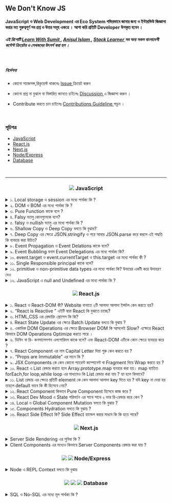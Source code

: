 ## We Don't Know JS

####  JavaScript ও Web Development  এর Eco System   গভিরভাবে জানার  জন্য ও  ইন্টারভিউ জিজ্ঞাসা করার মত গুরুত্বপূর্ণ  সব প্রশ্ন ও উত্তর সমূহ একত্রে  । আশা করি প্রতিটি Developer   উপকৃত হবেন । 


<h5 >
এই রিপোটি  <a href="https://learnwithsumit.com/">Learn With Sumit </a>,
  <a href="https://www.youtube.com/@anisul-islam">Anisul Islam  </a>, 
  <a href="https://www.youtube.com/@StackLearner">Stack Learner </a> সব অন্য সকল বাংলাদেশী কন্টেন্ট ক্রিয়েটর ও লেখকদের উৎসর্গ  করা হল ।
</h5>



<br>

##### নির্দেশনা

 - কোনো  সাজেসন্স,রিকুয়েস্ট থাকলেঃ <a href="https://github.com/yeasin-2002/We-Do-not-Know-JS/issues">  Issue </a>  ক্রিয়েট করুন 

 - কোনো  প্রশ্ন না বুঝলে বা বিস্তারিত জানতে চাইলেঃ    <a href="https://github.com/yeasin-2002/We-Do-not-Know-JS/discussions"> Discussion </a> এ জিজ্ঞাসা করুন  । 

 -  Contribute  করতে চান চাইলেঃ  <a href="https://github.com/yeasin-2002/We-Do-not-Know-JS/blob/main/CONTRIBUTING.md"> Contributions Guideline </a> পড়ুন । 




<br>

### সূচিপত্র

- [JavaScript](#js)
- [React.js](#reactjs)
- [Next.js](#nextjs)
- [Node/Express](#node-express)
- [Database](#database)

<br>

<hr>

<h3 align="center" id="js"><img src="https://skillicons.dev/icons?i=js" width="20" />  JavaScript</h3>

<div> 



<details>
<summary> ১.  Local storage ও  session   এর মধ্যে পার্থক্য কি ?  </summary>
  
  ####  local storage ও session  এর মধ্যে  পার্থক্য হলোঃ 

| পার্থক্য | Local Storage | Session Storage  |
| --- | --- | --- |
| স্থায়ীত্ব |   মা্যানুয়ালি বা প্রোগ্রামিক্যালি  ব্রাউজার ডাটা  ক্লিয়ার  না করা পর্যন্ত  | ট্যাব ক্লোস করার সাথে সাথে |
|  এভাইলেবল  | সকল window তেই  | নির্দিষ্ট  ট্যাবেই  |
| উপযোগী  |  দীর্ঘ সময় ডাটা  রাখায় | আল্প  সময় ডাটা  রাখায় |
</details>

<details>
<summary> ২. DOM ও BOM এর মধ্যে পার্থক্য কি ?  </summary>

#### BOM ও  DOM ব্রাউজারের JavaScript  এর Window Object এর  উপাদান । ব্রাউজারে সকল  কিছু window নামের একটা master object এর থেকে একসেস করা যায় 

BOM ও DOM এর মধ্যে পার্থক্য হলোঃ 

| বিষয় | DOM | BOM |
| --- | --- | --- |
| পূর্ননাম | Document Object Model | Browser Object Model |
| ব্যখ্যা | HTML ও  XML documents যার মাধ্যমে হোস্ট এনভাইরমেন্ট  এর স্ট্রাকচার   | ব্রাউজার স্পেসিফিক ফাংশনালিটি |
| উপাদান  | Elements, Attributes, Text, etc. |  Window, Screen, Location, History, Navigator, etc. |
| নিয়ন্ত্রনকারী  | W3C | প্রতিটি ব্রাউজারে ভিন্ন ভিন্নভাবে ইম্প্লিমেন্ট করে  |
</details>

<details>
<summary>৩.  Pure Function কাকে বলে ?     </summary>

#### Computer Science  এর ভাষায় যে সকল  function  ইন্টার্নাল  লজিক নিয়ে থাকে ও  একই Input এর জন্য একই Output দিয়ে থাকে তাকে Pure Function   বলে । 

এর ২টা বৈশিষ্ট থাকে 

- নিজের বিজনেস লজিক নিয়ে কনসার্ন  ।
- Same Input এর জন্য Same output  দিয়ে থাকে ।


Pure Function এর   উদাহরণঃ 

<img src="./assets/pureFnExample.png"  width="500px" />

এখানে pureFn কে Input হিসেবে যতবারই ২ দেয়া হবে  এটি  প্রতিবার ৪ রিটার্ন করবে ।

এখানে Pure function  নীতি ২টি সঠিকভাবে ফলো করা হয়েছে । 

১.  প্রতিবার  same input এর জন্য same output দিবে । 

২. বাহিরের কোনো   প্রকার  স্টেট  বা কিছু প্ররিরর্তন করে নাই 

অপরদিকে, 

<img src="./assets/impureFnExample.png"  width="500px" />

impureFn এর  ক্ষেত্রে   Pure function  নীতি ২টি সঠিকভাবে ফলো করা হয়নি । 

১.  প্রতিবার same input দিলেও আলাদা আলাদা output দিচ্ছে । 

২. এটি বাহিরের count variable পরিবর্তন করছে, অর্থাৎ শুধুমাত্র নিজের লজিক নিয়ে কনসার্ন না ,  function টি নিজের  body এর বাহিরের কিছু পরিবর্তন  করে ফেলেছে ।

তাই এটি pure function না ।


</details>

<details>
<summary>৪.  Falsy  ভ্যালু কোনগুলেকে বলে?  </summary>

####  0, "", null, undefined, NaN, false এগুলোকে falsy ভালু বলে ।
</details>

<details>
<summary>৫.  falsy ও  nullish ভ্যালু এর মধ্যে পার্থক্য কি ?  </summary>

#### Falsy value বলতে 0, "", null, undefined, NaN, false কে বুঝায়   এবং nullish value বলতে null, undefined কে বুঝায় ।
nullish value মুলত falsy value এর সাবসেট । 

##### ওপারেটর 
-  falsy value  এর জন্য  || দিয়ে চেক করা যায় 
- nullish value  ডিটেক্ট করতে ?? ব্যবহার করা হয় 



</details>

 
 <details>
 <summary>৬.   Shallow Copy ও Deep Copy বলতে কি বুঝায়?   </summary>

 ####  কোনো Object বা Array ১ লেভেল ডিপ কপি করতে গেলে তাকে Shallow Copy বলে । আর ২ লেভেল বা ততোধিক  ডিপ কপি করতে গেলে তাকে Deep Copy বলে ।

#### উদাহরণঃ

 ১. Shallow Copy 

  <img src="./assets/shallowCopyExample.png" width="500px" >

  এখানে, 
  original array কে Spread Oparetor দিয়ে কপি করা হয় ।
  যেহেতু origianl array এর মাঝে অবজেক্ট আছে তাই এখানে অবজেক্ট এর ক্ষেত্রে একই রেফারেন্স দিয়ে কপি হয়েছে । তাই যখন আমরা  original array এর অবজেক্ট এর কোনো প্রপার্টি চেঞ্জ করবো তখন কপি করা array এর অবজেক্ট এর কোনো প্রপার্টি চেঞ্জ হয়ে যাবে ।

  
 ২. Deep Copy 

  <img src="./assets/deepCopyExample.png" width="500px" >

  এখানে, 
  original object  কে Spread Oparetor দিয়ে কপি করা হয়  এবং  তার পাশাপাশি  এর ভিতরের Object কেউ আবার Spread Oparetor দিয়ে  কপি করা হয়েছে । তাই এডি ২ লেভেল নেস্টেড হবার পরো সম্পুর্ন Deeply Copy হয়ে  

  Tips: অনেক লেভেলের ডিপ কোনো Object/Array যদি Immutadly   পরিবর্তন 



 </details>

<details>
<summary>৭.  Deep Copy   এর ক্ষেত্রে JSON.stringify ও পরে আবার JSON.parse করে  করলে এই  পদ্ধতি কি ব্যবহার করা  উচিত?    </summary>
<img src="./assets/json_strinify_persepng.png" width="500px" >
</details>


 <details>
 <summary>৮.  Event Propagation ও Event Delations  কাকে বলে?  </summary>
 
 ### Event Propagation
  JavaScript-এ Event Propagation হলো একটি ইভেন্ট হ্যান্ডলিং প্রক্রিয়া যা তিনটি ফেজে ঘটে: Capturing Phase, Target Phase, এবং Bubbling Phase. এই তিনটি ফেজে ঘটে একটি ইভেন্ট হ্যান্ডলিং প্রক্রিয়া। 

### Event Delations
 প্যারেন্ট এলিমেন্ট এর উপর একটি ইভেন্ট হ্যান্ডলার সেট করে এবং এই ইভেন্ট হ্যান্ডলার এর মাধ্যমে চাইল্ড এলিমেন্ট এর উপর ইভেন্ট হ্যান্ডলার সেট করা হয় তাকে Event Delations বলে ।
 </details>

  <details>
  <summary>৯.  Event Bubbling  বনাম Event Delegations এর মধ্যে  পার্থক্য কি?  </summary>
  Ans:
  </details>

  <details>
  <summary> ১০.  event.target ও event.currentTarget ও this.target  এর মধ্যে পার্থক্য কী ? </summary>
  Ans: 
  </details>


  <details>
  <summary>১১. Single Responsible principal কাকে বলে?  </summary>
  Ans:
  </details>

  <details>
  <summary>১২.  primitive ও   non-primitive data types  এর  মধ্যে  পার্থক্য কি? উভয়ের একটী করে উদাহরণ দেও
   </summary> 
  

  <img src="./assets/json_strinify_persepng.png" width="500px" >
  </details>

  <details>
<summary> ১২. JavaScript এ   null and Undefined এর মধ্যে পার্থক্য কি ?   </summary>
Ans:
</details>



</div>

<h3 align="center" id="reactjs"><img src="https://skillicons.dev/icons?i=react" width="20" />  React.js</h3>

<div> 
 <details>
 <summary> ১.  React ও React-DOM কী? Website বানাতে ২টি আলাদা আলাদা ইন্সটল কেন করতে  হয়?  </summary>
 
React.js বলতে React ও React-DOM  এর সমন্বয়ে একটা  প্যাকেজ বুঝায় । যদিও ২টি আলাদা আলদা ভূমিকা রাখে  । 

##### React :    এটি মূলত  JavaScript  ওয়েব ও অ্যাপ এর  জন্য একটি প্যাকেজ  ও কাচামাল বলা যায় । 

কিভাবে রিয়েক্ট কাজ করবে তার নির্ধারণ  করে । 

##### React-DOM : Browser DOM  এর একটি  কপি বা শেডো ডম ।  মূলত React এ কোনো State পরিবর্তন হলে সেটি আগে  Virtual-DOM (V-DOM) এ সেটি  পরিবর্তন করে এবং  তা ডিফিং বা  রি- কনসালেসশন এলগোরিদম এর মাধ্যমে কোন component এ   পরিবর্তন হয়েছে সেটি এই খসড়া ডমে  পরিবর্তনের  এরপর সারর্জিক্যাল অপারেশনের এর  মাধ্যমে মূল ডমে পরিরর্তন করে

 </details>

 <details>
 <summary>২.  “React is Reactive ” এইটি দ্বারা React কি  বুঝাতে চাচ্ছে? </summary>
 
 ### React এর কোনো State   পরিবর্তনের সাথে সাথে Component Re-render এর মাধ্যমে Updated Sate টি Brower DOM এ  Automatically পরিরর্তন করে ।  তাই বলে হয় রিয়েক্ট রিয়েক্টিভ  মানে State  পরিবর্তনের  সাথে সাথে তা রিয়েক্ট করে ও তার  ফলাফল মূল ডমে রিফলেক্ট করে

 </details>

 <details>
 <summary>৩.  HTML,CSS  এর রেন্ডারিং প্রোসেস কি কি?  </summary>
 Ans:
 </details>
 
 <details>
 <summary>৪.  React State Update এর ক্ষেত্রে Batch Update বলতে কি বুঝায় ? </summary>

 ### React এর কোনো State Update হলে  তা  সাথে সাথে  মূল ডমে পরিবর্তন রিফলেক্ট করে না । অর্থাৎ,  একত্রে  পরিবর্তিত Sate সমূহ মূল ডমে Update করে । 

অনেক State একত্রে গ্রুপ আকারে  update করাকেই Batch Update বলা হয় ।
 </details>

 <details>
 <summary>৫.  একাধিক DOM Operations এর ক্ষেত্রে Browser DOM  কি আসলেই Slow?   এক্ষেত্রে React  কিভাবে DOM Operations Optimize করতে পারে ।  </summary>
 
###  Browser DOM Operations  Slow নয় তবে পার্সিনং থেকে  Display পার্ট    প্রতি অপারেশনের  করতে হয় ।    এক্ষেত্রে React.js Batch Update এর মাধ্যমে   একত্রে সব State update  করে । 

#### ফলে  কম  ওপারেশন হয় সেটির ক্ষেত্রে  কম Parsing and  Display process  থাকায় DOM Optimize হয়
 </details>

 <details>
 <summary>৬.  ডিফিং বা  রি- কনসালেসশন এলগোরিদম কাকে বলে? এবং React-DOM এটিকে কোন ক্ষেত্রে ব্যবহার  করে ? </summary>
Application এর কোনো State পরিবর্তন হলে সেটি  রেন্ডার ট্রি এর মাঝে খুজঝে তা মূল ডমে তা update  করতে  Diffing Algorithm  ব্যবহার করা হয় । 

#### মূলত, রিয়েক্ট একটি  Component Tree বা Render Tree মেইন্টাইন করে । তাই কোনো Component এ State পরিবর্তন হলে সেই Component টি রেন্ডার ট্রি থেকে খুজে বের  করার জন্য যে Algorithm ব্যবহার করে  তাকে ডিফিং বা  রি- কনসালেসশন এলগোরিদম বলে ।
 </details>

 <details>
 <summary>৭.  React Component এর নাম Capital Letter দিয়া শুরু কেন করতে হয় ?  </summary>
 Application এর function  JSX  রিটার্ন করতে পারে আবার অন্য যেকোনো ভ্যালু । 

এক্ষেত্রে কোনটি JSX রিটার্ন করে এমন , অর্থাৎ কোনটী  কোম্পোনেন্ট আর কোনটি সাধারণ function তার  নির্নয়ের  জন্য Component এর নামে  Capital Letter দিয়ে  শুরু করতে হয় ।
 </details>

 <details>
 <summary> ৮.  “Props are Immutable” এর মানে কি ?  </summary>
 

React Components এর  Props হিসেবে একটি Object পেয়ে থাকে । 
 যেমন 

```jsx
**export const ReactComponentsDemo = (props) => {
 const {name,id} = props; 

  return <div >index</div>;
};**
```

এই Props নামের Object a   আমরা name, id পাচ্ছি । 

উদাহরণ হিসেবে এমন ধরতে পারি, 

```jsx
{
id: 1, 
name: "yeasin", 
}
```

এক্ষেত্রে কোনো কারনে বা কোনো event এর  মাধ্যমে state  পরিবর্তন হয়ে name = “md kawsar islam yeasin ”  হয়ে গেল । 

এক্ষেত্রে,  মনে হতে পারে  update হবার কারনে name এর ভ্যালু পরিবর্তন  করবে props এর, কিন্তু Props are immutable এর মানে  বুঝায় এর কোনো  ভ্যালু পরিবর্তন হলে  পরবরর্তী রেন্ডারে আবার নতুন একট  object পাবে । শুধুমাত্র updated value টা নয় 

অর্থাৎ, এর পরবর্তীতে রি রেন্ডারে  props হবে 

```jsx
{
id: 1, 
name: "md kawar islam  yeasin", 
}
```

 </details>

 <details>
 <summary>৯.  JSX Components  কে কেন কোনো প্যারেন্ট কম্পোনেন্ট বা Fragment দিয়ে Wrap করতে হয় ?  </summary>

 React Component JSX রিটার্ন করে । JSX  মূলত একটি Object । প্রতিটী html tag  Object হিসেবে  শেষে কম্পাইল করে । 

আমরা জানি, কোনো function  যেকোনো   একটি মাত্র   ভ্যালু রিটার্ন করে । 

তাই যদি একটি মাত্র element বা Fragment  দিয়া Wrap করা থাকে তাহলে একটি Object এর   মধ্যে বাকি সব element  গুলো nested object আকারে থাকে ও তা  রিটার্ন করে ।
 </details>

 <details>
 <summary>১০.  React এ List রেন্ডার করতে হলে Array.prototype.map ব্যবহার করা হয়। map ব্যাতিত forEach,for loop,while loop এর মাধ্যমেও কি  List রেন্ডার করা যায় ? হ্যা হলে কিভাবে?  </summary>
### List Render এর ক্ষেত্রে আমরা map ব্যবহার করে থাকি ।

যেমনঃ 

```tsx
import { Fragment } from "react";
import { Component1, Component2, Component3 } from "./Components";

const App = () => {
  const list = [Component1, Component2, Component3];
  return (
    <div>
      <h1>App</h1>
      {list.map((Val, index) => {
        return (
          <Fragment key={index}>
            <Val /> {/* প্রতিটি JSX Component এখানে  Call হচ্ছে  */}
          </Fragment>
        );
      })}
    </div>
  );
```

### আমরা   Array.prototype.map কেন ব্যবহার করি ?

React এর রেন্ডারের জন্য  চাই JSX Return করে এমন  function বা  React কম্পোনেন্ট  । 

এক্ষেত্রে map একটি  নতুন modified array রিটার্ন করে । যা সরাসরি UI এর মাঝে  ব্যবহার করতে পারে । উপরের  Examples এর ক্ষেত্রে Array.prototype.map ব্যবহার  করায় list এর modified একটি Array of Components আমরা পাই যা  React তা সরাসরি UI তে রেন্ডার করতে পারছে ।
 </details>

 <details>
 <summary> ১১.  List রেন্ডার এর ক্ষেত্রে প্রতিটি element কে কেন আলাদা আলাদা key দিতে হয় ? যদি key না দেয়া হয় তাহলে default ভাবে কি কী হিসেবে  নেয়?  </summary>
 
### React এ List Render করার ক্ষেত্রে প্রতিটি element কে আলাদা আলাদা key দিতে হয় । যদি প্রোগ্রামার key না দেয় তাহলে এটি Default ভাবে Index কে  key হিসেবে নিয়ে থাকে ।

### index কে key হিসেবে দেয়া কেন উচিত নয় ?

index কে যদি key হিসেবে দেই  তাহলে এক্ষেত্রে কিছু  সমস্যা হতে পারে । যেমনঃ 

ধরি,  

1. List of Components যা map করে UI তে দেখানো হল । এখানে প্রতিটি elements এর key তাদের index কে দেয়া হল । 
2. onClick কোনো event এ ১ম index  এর Component কে remove করা হল । 
3. এখন ২য় element টি হয়ে যাবে ১ম element । যেহেতু array এর ১ম elements টি remove করা হয়েছে তাই  ২য়টির index হবে  ১ম টির index অর্থাৎ 1 . 
4. রিয়েক্ট মূলত index দিয়ে ট্রাক রাখে । এক্ষেত্রে React  সঠিকভাবে ট্রাক রাখাতে পারবে না । কারন তার  অনুযায়ী  1 index ওলা Component টি remove করা হয়েছে  কিন্তু  এখন আবার  আবার  দেখা যাচ্ছে যে  আবার 1 index এর কোনো component আছে ।  এক্ষেত্রে React  কনফিউসড  হয়ে যাবে । 
5. এসল ক্ষেত্রে Wired Behave করতে পারে ।

 </details>

 <details>
 <summary>১২.  React Component কিভাবে Pure Component হিসেবে কাজ  করে ?  </summary>
 Ans:
 </details>

 <details>
 <summary> ১৩.  React Dev Mood এ  State পরিবর্তন  এর সাথে সাথে ২ ভার রি-রেন্ডার করে কেন ? </summary>
 Ans:
 </details>

 <details>
 <summary> ১৪.  Local ও Global Component Mutation বলতে কি বুঝায় ? </summary>
 Ans:
 </details>

 <details>
 <summary>১৫.  Components Hydration বলতে কি বুঝায় ?  </summary>
 Ans:
 </details>

 <details>
 <summary> ১৬.  React Side Effect কি? Side Effect হ্যান্ডেল করার মাধ্যম কি কি হতে পারে?  </summary>
 Ans:
 </details>
</div>

<!-- Next.js -->
<h3 align="center" id="nextjs"><img src="https://skillicons.dev/icons?i=nextjs" width="20" />  Next.js</h3>

<details>
<summary>  Server Side Rendering এর সুবিধা কি ?  </summary>
Ans:
</details>

<details>
<summary>  Client Components এর মধ্যেও কিভাবে Server Components রেন্ডার করা যায় ?  </summary>
Ans:
</details>

<h3 align="center" id="node-express"><img src="https://skillicons.dev/icons?i=nodejs" width="20" /> <img src="https://skillicons.dev/icons?i=express" width="20" />  Node/Express</h3>

<details>
<summary> Node এ  REPL  Context  বলতে কি বুঝায়</summary>
  Node.js REPL (Read-Eval-Print Loop) হল একটি ইন্টারেক্টিভ রানটাইম এনভায়রনমেন্ট যেখানে  Node.js কোড লিখে তা তারপরেই রান করা যায় ও Output দেখা যায়।
  
  যেমন Terminal এ node লিখে এন্টার দিলে একটি REPL এনভায়রনমেন্ট শুরু হয়। এখানে আমরা যেকোনো ধরনের জাভাস্ক্রিপ্ট কোড লিখতে পারি এবং তা রান করতে পারি।

  উদাহরণঃ

   ![image](./assets/nodeREPLExample.png)

</details>

<h3 align="center" id="database">
<img src="https://skillicons.dev/icons?i=mongodb" width="20" />
<img src="https://skillicons.dev/icons?i=mysql" width="20" />
<img src="https://skillicons.dev/icons?i=postgresql" width="20" />
  Database</h3>

  <details>
  <summary>  SQL ও No-SQL এর মধ্যে মূল পার্থক্য কি ?  </summary>
  Ans:
  </details>